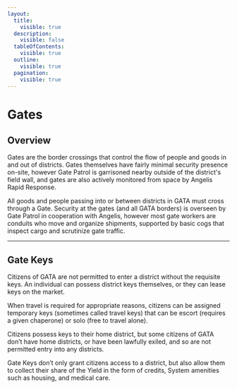 ```yaml
---
layout:
  title:
    visible: true
  description:
    visible: false
  tableOfContents:
    visible: true
  outline:
    visible: true
  pagination:
    visible: true
---
```


# Gates

## Overview

Gates are the border crossings that control the flow of people and goods in and out of districts. Gates themselves have fairly minimal security presence on-site, however Gate Patrol is garrisoned nearby outside of the district's field wall, and gates are also actively monitored from space by Angelis Rapid Response.

All goods and people passing into or between districts in GATA must cross through a Gate. Security at the gates (and all GATA borders) is overseen by Gate Patrol in cooperation with Angelis, however most gate workers are conduits who move and organize shipments, supported by basic cogs that inspect cargo and scrutinize gate traffic.

***

## Gate Keys

Citizens of GATA are not permitted to enter a district without the requisite keys. An individual can possess district keys themselves, or they can lease keys on the market.

When travel is required for appropriate reasons, citizens can be assigned temporary keys (sometimes called travel keys) that can be escort (requires a given chaperone) or solo (free to travel alone).

Citizens possess keys to their home district, but some citizens of GATA don’t have home districts, or have been lawfully exiled, and so are not permitted entry into any districts.

Gate Keys don’t only grant citizens access to a district, but also allow them to collect their share of the Yield in the form of credits, System amenities such as housing, and medical care.
